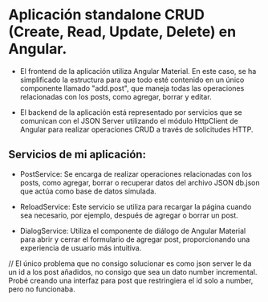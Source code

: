 
# Aplicación standalone CRUD (Create, Read, Update, Delete) en Angular.

- El frontend de la aplicación utiliza Angular Material. En este caso, se ha simplificado la estructura para que todo esté contenido en un único componente llamado "add.post", que maneja todas las operaciones relacionadas con los posts, como agregar, borrar y editar.

- El backend de la aplicación está representado por servicios que se comunican con el JSON Server utilizando el módulo HttpClient de Angular para realizar operaciones CRUD a través de solicitudes HTTP.


## Servicios de mi aplicación: 

- PostService: Se encarga de realizar operaciones relacionadas con los posts, como agregar, borrar o recuperar datos del archivo JSON db.json que actúa como base de datos simulada.

- ReloadService: Este servicio se utiliza para recargar la página cuando sea necesario, por ejemplo, después de agregar o borrar un post.

- DialogService: Utiliza el componente de diálogo de Angular Material para abrir y cerrar el formulario de agregar post, proporcionando una experiencia de usuario más intuitiva.

// El único problema que no consigo solucionar es como json server le da un id
a los post añadidos, no consigo que sea un dato number incremental.
Probé creando una interfaz para post que restringiera el id solo a number,
pero no funcionaba.



